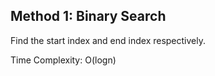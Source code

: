 ## Method 1: Binary Search

Find the start index and end index respectively. 

Time Complexity: O(logn)

